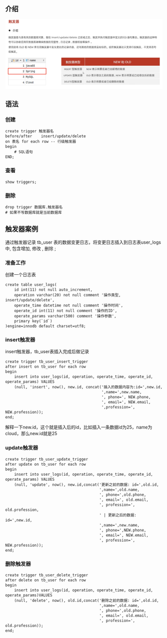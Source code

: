 ## 介绍

![image-20230419203357844](image/32.%E8%A7%A6%E5%8F%91%E5%99%A8/image-20230419203357844.png)

## 语法

### 创建

```mysql
create trigger 触发器名
before/after    insert/update/delete
on 表名 for each row -- 行级触发器
begin
	# SQL语句
END;

```

### 查看

```mysql
show triggers;
```

### 删除

```mysql
drop trigger 数据库.触发器名
# 如果不写数据库就是当前数据库
```



## 触发器案例

通过触发器记录 tb_user 表的数据变更日志，将变更日志插入到日志表user_logs中, 包含增加, 修改 , 删除 ;

### 准备工作

创建一个日志表

```mysql
create table user_logs(
    id int(11) not null auto_increment,
    operation varchar(20) not null comment '操作类型, insert/update/delete',
    operate_time datetime not null comment '操作时间',
    operate_id int(11) not null comment '操作的ID',
    operate_params varchar(500) comment '操作参数',
    primary key(`id`)
)engine=innodb default charset=utf8;
```

### insert触发器

insert触发器，tb_user表插入完成后做记录

```mysql
create trigger tb_user_insert_trigger
after insert on tb_user for each row
begin
    insert into user_logs(id, operation, operate_time, operate_id, operate_params) VALUES
    (null, 'insert', now(), new.id, concat('插入的数据内容为:id=',new.id,
                                           ',name=',new.name, 
                                           ', phone=', NEW.phone, 
                                           ', email=', NEW.email, 
                                           ',profession=', NEW.profession));
end;
```

解释一下new.id，这个就是插入后的id，比如插入一条数据id为25，name为cloud，那么new.id就是25



### update触发器

```mysql
create trigger tb_user_update_trigger
after update on tb_user for each row
begin
    insert into user_logs(id, operation, operate_time, operate_id, operate_params) VALUES
    (null, 'update', now(), new.id,concat('更新之前的数据: id=',old.id,
                                          ',name=',old.name, 
                                          ', phone=',old.phone, 
                                          ', email=', old.email, 
                                          ', profession=', old.profession,
                                          ' | 更新之后的数据: id=',new.id,
                                          ',name=',new.name, 
                                          ', phone=',NEW.phone, 
                                          ', email=', NEW.email, 
                                          ', profession=', NEW.profession));
end;

```

### 删除触发器

```mysql
create trigger tb_user_delete_trigger
after delete on tb_user for each row
begin
    insert into user_logs(id, operation, operate_time, operate_id, operate_params)VALUES
    (null, 'delete', now(), old.id,concat('删除之前的数据: id=',old.id,
                                          ',name=',old.name, 
                                          ', phone=',old.phone, 
                                          ', email=', old.email, 
                                          ', profession=', old.profession));
end;
```

